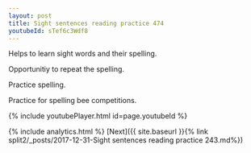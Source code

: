 ```yaml
---
layout: post
title: Sight sentences reading practice 474
youtubeId: sTef6c3Wdf8
---
```

 
 
Helps to learn sight words and their spelling.

Opportunitiy to repeat the spelling. 

Practice spelling. 
 
Practice for spelling bee competitions. 
 
{% include youtubePlayer.html id=page.youtubeId %}
 
 
{% include analytics.html %} 
[Next]({{ site.baseurl }}{% link  split2/_posts/2017-12-31-Sight sentences reading practice 243.md%})
 
